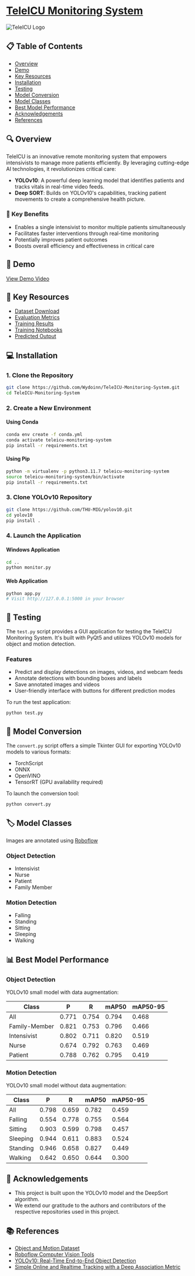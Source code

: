 # [TeleICU Monitoring System](https://github.com/Wydoinn/TeleICU-Monitoring-System)

![TeleICU Logo](https://img.shields.io/badge/TeleICU-Monitoring%20System-blue?style=for-the-badge&logo=github)

## 📋 Table of Contents
- [Overview](#Overview)
- [Demo](#demo)
- [Key Resources](#key-resources)
- [Installation](#installation)
- [Testing](#testing)
- [Model Conversion](#model-conversion)
- [Model Classes](#model-classes)
- [Best Model Performance](#best-model-performance)
- [Acknowledgements](#acknowledgements)
- [References](#references)

## 🔍 Overview

TeleICU is an innovative remote monitoring system that empowers intensivists to manage more patients efficiently. By leveraging cutting-edge AI technologies, it revolutionizes critical care:

- **YOLOv10**: A powerful deep learning model that identifies patients and tracks vitals in real-time video feeds.
- **Deep SORT**: Builds on YOLOv10's capabilities, tracking patient movements to create a comprehensive health picture.

### 🌟 Key Benefits

- Enables a single intensivist to monitor multiple patients simultaneously
- Facilitates faster interventions through real-time monitoring
- Potentially improves patient outcomes
- Boosts overall efficiency and effectiveness in critical care

## 🎥 Demo

[View Demo Video](https://github.com/Wydoinn/TeleICU-Monitoring-System/assets/120785316/82fc5ca4-63f4-4489-8aab-ebe7e5697443)

## 🔗 Key Resources

- [Dataset Download](https://drive.google.com/drive/folders/1HSTfpo4IAEo9k5aSaw5KK92__wk-zGVT?usp=sharing)
- [Evaluation Metrics](https://github.com/Wydoinn/TeleICU-Monitoring-System/tree/main/evaluation)
- [Training Results](https://github.com/Wydoinn/TeleICU-Monitoring-System/tree/main/examine)
- [Training Notebooks](https://github.com/Wydoinn/TeleICU-Monitoring-System/tree/main/trains)
- [Predicted Output](https://github.com/Wydoinn/TeleICU-Monitoring-System/tree/main/output)

## 💻 Installation

### 1. Clone the Repository

```bash
git clone https://github.com/Wydoinn/TeleICU-Monitoring-System.git
cd TeleICU-Monitoring-System
```

### 2. Create a New Environment

#### Using Conda

```bash
conda env create -f conda.yml
conda activate teleicu-monitoring-system
pip install -r requirements.txt
```

#### Using Pip

```bash
python -m virtualenv -p python3.11.7 teleicu-monitoring-system
source teleicu-monitoring-system/bin/activate
pip install -r requirements.txt
```

### 3. Clone YOLOv10 Repository

```bash
git clone https://github.com/THU-MIG/yolov10.git
cd yolov10
pip install .
```

### 4. Launch the Application

#### Windows Application

```bash
cd ..
python monitor.py
```

#### Web Application

```bash
python app.py
# Visit http://127.0.0.1:5000 in your browser
```

## 🧪 Testing

The `test.py` script provides a GUI application for testing the TeleICU Monitoring System. It's built with PyQt5 and utilizes YOLOv10 models for object and motion detection.

### Features

- Predict and display detections on images, videos, and webcam feeds
- Annotate detections with bounding boxes and labels
- Save annotated images and videos
- User-friendly interface with buttons for different prediction modes

To run the test application:

```bash
python test.py
```

## 🔄 Model Conversion

The `convert.py` script offers a simple Tkinter GUI for exporting YOLOv10 models to various formats:

- TorchScript
- ONNX
- OpenVINO
- TensorRT (GPU availability required)

To launch the conversion tool:

```bash
python convert.py
```

## 🏷️ Model Classes

Images are annotated using [Roboflow](https://roboflow.com/)

### Object Detection
- Intensivist
- Nurse
- Patient
- Family Member

### Motion Detection
- Falling
- Standing
- Sitting
- Sleeping
- Walking

## 📊 Best Model Performance

### Object Detection

YOLOv10 small model with data augmentation:

| Class         | P     | R     | mAP50 | mAP50-95 |
|---------------|-------|-------|-------|----------|
| All           | 0.771 | 0.754 | 0.794 | 0.468    |
| Family-Member | 0.821 | 0.753 | 0.796 | 0.466    |
| Intensivist   | 0.802 | 0.711 | 0.820 | 0.519    |
| Nurse         | 0.674 | 0.792 | 0.763 | 0.469    |
| Patient       | 0.788 | 0.762 | 0.795 | 0.419    |

### Motion Detection

YOLOv10 small model without data augmentation:

| Class    | P     | R     | mAP50 | mAP50-95 |
|----------|-------|-------|-------|----------|
| All      | 0.798 | 0.659 | 0.782 | 0.459    |
| Falling  | 0.554 | 0.778 | 0.755 | 0.564    |
| Sitting  | 0.903 | 0.599 | 0.798 | 0.457    |
| Sleeping | 0.944 | 0.611 | 0.883 | 0.524    |
| Standing | 0.946 | 0.658 | 0.827 | 0.449    |
| Walking  | 0.642 | 0.650 | 0.644 | 0.300    |

## 🙏 Acknowledgements

- This project is built upon the YOLOv10 model and the DeepSort algorithm.
- We extend our gratitude to the authors and contributors of the respective repositories used in this project.

## 📚 References

- [Object and Motion Dataset](https://drive.google.com/drive/folders/1HSTfpo4IAEo9k5aSaw5KK92__wk-zGVT?usp=sharing)
- [Roboflow Computer Vision Tools](https://roboflow.com/)
- [YOLOv10: Real-Time End-to-End Object Detection](https://github.com/THU-MIG/yolov10)
- [Simple Online and Realtime Tracking with a Deep Association Metric](https://arxiv.org/abs/1703.07402)
